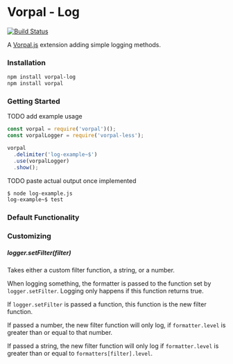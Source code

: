 # Vorpal - Log

[![Build Status](https://travis-ci.org/AljoschaMeyer/vorpal-log.svg)](https://travis-ci.org/AljoschaMeyer/vorpal-log)

A [Vorpal.js](https://github.com/dthree/vorpal) extension adding simple logging methods.

### Installation

```bash
npm install vorpal-log
npm install vorpal
```

### Getting Started

TODO add example usage
```js
const vorpal = require('vorpal')();
const vorpalLogger = require('vorpal-less');

vorpal
  .delimiter('log-example~$')
  .use(vorpalLogger)
  .show();


```

TODO paste actual output once implemented
```bash
$ node log-example.js
log-example~$ test
```

### Default Functionality

### Customizing

##### logger.setFilter(filter)
Takes either a custom filter function, a string, or a number.

When logging something, the formatter is passed to the function set by `logger.setFilter`. Logging only happens if this function returns true.

If `logger.setFilter` is passed a function, this function is the new filter function.

If passed a number, the new filter function will only log, if `formatter.level` is greater than or equal to that number.

If passed a string, the new filter function will only log if `formatter.level` is greater than or equal to `formatters[filter].level`.
